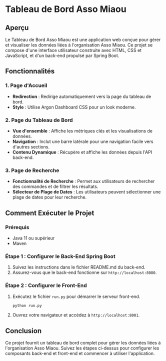 # Tableau de Bord Asso Miaou

## Aperçu
Le Tableau de Bord Asso Miaou est une application web conçue pour gérer et visualiser les données liées à l'organisation Asso Miaou. Ce projet se compose d'une interface utilisateur construite avec HTML, CSS et JavaScript, et d'un back-end propulsé par Spring Boot.

## Fonctionnalités

### 1. Page d'Accueil
- **Redirection** : Redirige automatiquement vers la page du tableau de bord.
- **Style** : Utilise Argon Dashboard CSS pour un look moderne.

### 2. Page du Tableau de Bord
- **Vue d'ensemble** : Affiche les métriques clés et les visualisations de données.
- **Navigation** : Inclut une barre latérale pour une navigation facile vers d'autres sections.
- **Contenu Dynamique** : Récupère et affiche les données depuis l'API back-end.

### 3. Page de Recherche
- **Fonctionnalité de Recherche** : Permet aux utilisateurs de rechercher des commandes et de filtrer les résultats.
- **Sélecteur de Plage de Dates** : Les utilisateurs peuvent sélectionner une plage de dates pour leur recherche.

## Comment Exécuter le Projet

### Prérequis
- Java 11 ou supérieur
- Maven

### Étape 1 : Configurer le Back-End Spring Boot
1. Suivez les instructions dans le fichier README.md du back-end.
2. Assurez-vous que le back-end fonctionne sur `http://localhost:8080`.

### Étape 2 : Configurer le Front-End
1. Exécutez le fichier `run.py` pour démarrer le serveur front-end.
    ```bash
    python run.py
    ```
2. Ouvrez votre navigateur et accédez à `http://localhost:8001`.

## Conclusion
Ce projet fournit un tableau de bord complet pour gérer les données liées à l'organisation Asso Miaou. Suivez les étapes ci-dessus pour configurer les composants back-end et front-end et commencer à utiliser l'application.
